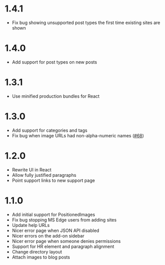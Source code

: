 1.4.1
=====

* Fix bug showing unsupported post types the first time existing sites are shown

1.4.0
=====

* Add support for post types on new posts

1.3.1
=====

* Use minified production bundles for React

1.3.0
=====

* Add support for categories and tags
* Fix bug when image URLs had non-alpha-numeric names ([#68](https://github.com/Automattic/google-docs-add-on/issues/68))

1.2.0
=====

* Rewrite UI in React
* Allow fully justified paragraphs
* Point support links to new support page

1.1.0
=====

* Add initial support for PositionedImages
* Fix bug stopping MS Edge users from adding sites
* Update help URLs
* Nicer error page when JSON API disabled
* Nicer errors on the add-on sidebar
* Nicer error page when someone denies permissions
* Support for HR element and paragraph alignment
* Change directory layout
* Attach images to blog posts